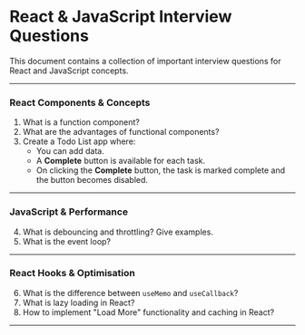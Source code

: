 # React & JavaScript Interview Questions

This document contains a collection of important interview questions for React and JavaScript concepts.

---

### React Components & Concepts

1. What is a function component?
2. What are the advantages of functional components?
3. Create a Todo List app where:
   - You can add data.
   - A **Complete** button is available for each task.
   - On clicking the **Complete** button, the task is marked complete and the button becomes disabled.

---

### JavaScript & Performance

4. What is debouncing and throttling? Give examples.
5. What is the event loop?

---

### React Hooks & Optimisation

6. What is the difference between `useMemo` and `useCallback`?
7. What is lazy loading in React?
8. How to implement "Load More" functionality and caching in React?

---
